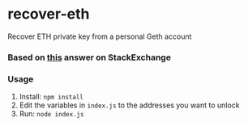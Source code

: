 # recover-eth
Recover ETH private key from a personal Geth account

### Based on [this](https://ethereum.stackexchange.com/a/31175/60997) answer on StackExchange

### Usage
1. Install: `npm install`
2. Edit the variables in `index.js` to the addresses you want to unlock
3. Run: `node index.js`
